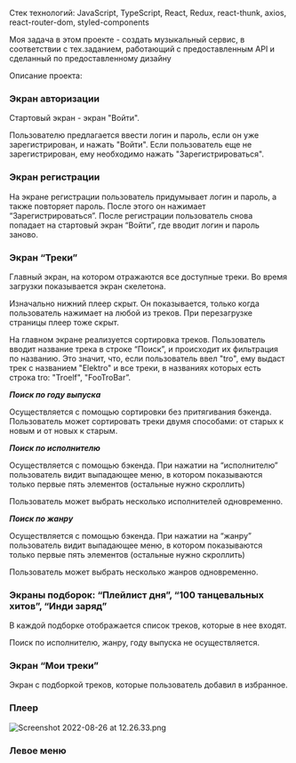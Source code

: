 Стек технологий: JavaScript, TypeScript, React, Redux, react-thunk, axios, react-router-dom, styled-components


Моя задача в этом проекте - создать музыкальный сервис, в соответствии с тех.заданием, работающий с предоставленным API и сделанный по предоставленному дизайну

Описание проекта:

### Экран авторизации

Стартовый экран - экран "Войти".

Пользователю предлагается ввести логин и пароль, если он уже зарегистрирован, и нажать "Войти". Если пользователь еще не зарегистрирован, ему необходимо нажать "Зарегистрироваться". 

### Экран регистрации

На экране регистрации пользователь придумывает логин и пароль, а также повторяет пароль. После этого он нажимает “Зарегистрироваться”. После регистрации пользователь снова попадает на стартовый экран “Войти”, где вводит логин и пароль заново.

### Экран “Треки”

Главный экран, на котором отражаются все доступные треки. Во время загрузки показывается экран скелетона. 

Изначально нижний плеер скрыт. Он показывается, только когда пользователь нажимает на любой из треков. При перезагрузке страницы плеер тоже скрыт. 

На главном экране реализуется сортировка треков. Пользователь вводит название трека в строке “Поиск”, и происходит их фильтрация по названию. Это значит, что, если пользователь ввел "tro", ему выдаст трек с названием "Elektro" и все треки, в названиях которых есть строка tro: "Troelf", "FooTroBar”. 

***Поиск по году выпуска***

Осуществляется с помощью сортировки без притягивания бэкенда. Пользователь может сортировать треки двумя способами: от старых к новым и от новых к старым. 

***Поиск по исполнителю***

Осуществляется с помощью бэкенда. При нажатии на “исполнителю” пользователь видит выпадающее меню, в котором показываются только первые пять элементов (остальные нужно скроллить)

Пользователь может выбрать несколько исполнителей одновременно. 

***Поиск по жанру***

Осуществляется с помощью бэкенда. При нажатии на “жанру” пользователь видит выпадающее меню, в котором показываются только первые пять элементов (остальные нужно скроллить)

Пользователь может выбрать несколько жанров одновременно.

### Экраны подборок: “Плейлист дня”, “100 танцевальных хитов”, “Инди заряд”

В каждой подборке отображается список треков, которые в нее входят.

Поиск по исполнителю, жанру, году выпуска не осуществляется.

### Экран “Мои треки”

Экран с подборкой треков, которые пользователь добавил в избранное. 

### Плеер

![Screenshot 2022-08-26 at 12.26.33.png](https://s3-us-west-2.amazonaws.com/secure.notion-static.com/4f677356-bcbb-4f8d-a38a-d649c562f3dd/Screenshot_2022-08-26_at_12.26.33.png)

### Левое меню
